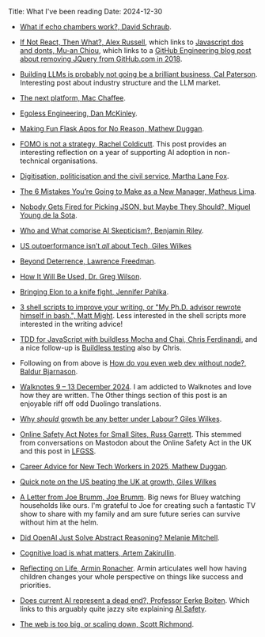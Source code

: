 Title: What I've been reading
Date: 2024-12-30

- [What if echo chambers work?, David Schraub](https://dsadevil.blogspot.com/2024/11/what-if-echo-chambers-work.html).

- [If Not React, Then What?, Alex Russell](https://infrequently.org/2024/11/if-not-react-then-what), which links to
[Javascript dos and donts, Mu-an Chiou](https://muan.co/posts/javascript), which links to a [GitHub Engineering blog post
about removing JQuery from GitHub.com in 2018](https://github.blog/engineering/engineering-principles/removing-jquery-from-github-frontend/).

- [Building LLMs is probably not going be a brilliant business, Cal Paterson](https://calpaterson.com/porter.html). Interesting
post about industry structure and the LLM market.

- [The next platform, Mac Chaffee](https://www.macchaffee.com/blog/2024/the-next-platform/).

- [Egoless Engineering, Dan McKinley](https://egoless.engineering/).

- [Making Fun Flask Apps for No Reason, Mathew Duggan](https://matduggan.com/making-fun-flask-apps-for-no-reason/).

- [FOMO is not a strategy, Rachel Coldicutt](https://buttondown.com/justenoughinternet/archive/fomo-is-not-a-strategy/).
This post provides an interesting reflection on a year of supporting AI adoption in non-technical organisations.

- [Digitisation, politicisation and the civil service, Martha Lane Fox](https://medium.com/@marthalanefox/politicisation-digitisation-and-the-civil-service-95b393030b16).

- [The 6 Mistakes You’re Going to Make as a New Manager, Matheus Lima](https://terriblesoftware.org/2024/12/04/the-6-mistakes-youre-going-to-make-as-a-new-manager/).

- [Nobody Gets Fired for Picking JSON, but Maybe They Should?, Miguel Young de la Sota](https://mcyoung.xyz/2024/12/10/json-sucks/).

- [Who and What comprise AI Skepticism?, Benjamin Riley](https://buildcognitiveresonance.substack.com/p/who-and-what-comprises-ai-skepticism).

- [US outperformance isn’t *all* about Tech, Giles Wilkes](https://freethinkecon.wordpress.com/2024/12/11/us-outperformance-isnt-all-about-tech/)

- [Beyond Deterrence, Lawrence Freedman](https://samf.substack.com/p/beyond-deterrence). 

- [How It Will Be Used, Dr. Greg Wilson](https://third-bit.com/2024/12/14/how-it-will-be-used/).

- [Bringing Elon to a knife fight, Jennifer Pahlka](https://www.eatingpolicy.com/p/bringing-elon-to-a-knife-fight).

- [3 shell scripts to improve your writing, or "My Ph.D. advisor rewrote himself in bash.", Matt Might](https://matt.might.net/articles/shell-scripts-for-passive-voice-weasel-words-duplicates).
Less interested in the shell scripts more interested in the writing advice!

- [TDD for JavaScript with buildless Mocha and Chai, Chris Ferdinandi](https://gomakethings.com/tdd-for-javascript-with-buildless-mocha-and-chai/), 
and a nice follow-up is [Buildless testing](https://gomakethings.com/buildless-testing/) also by Chris.

- Following on from above is [How do you even web dev without node?, Baldur Bjarnason](https://www.baldurbjarnason.com/2023/web-dev-without-node/).

- [Walknotes 9 – 13 December 2024](https://walknotes.com/2024/12/14/9-13-december-2024/). I am addicted to Walknotes and
love how they are written. The Other things section of this post is an enjoyable riff off odd Duolingo translations.

- [Why *should* growth be any better under Labour? Giles Wilkes](https://freethinkecon.wordpress.com/2024/12/16/why-should-growth-be-any-better-under-labour/).

- [Online Safety Act Notes for Small Sites, Russ Garrett](https://gist.github.com/russss/ca3fc44e8bd1c7278b81adcaa9073c3e). 
This stemmed from conversations on Mastodon about the Online Safety Act in the UK and this post in [LFGSS](https://www.lfgss.com/conversations/401475/). 

- [Career Advice for New Tech Workers in 2025, Mathew Duggan](https://matduggan.com/career-advice-for-new-tech-workers-in-2025-2/).

- [Quick note on the US beating the UK at growth, Giles Wilkes](https://freethinkecon.wordpress.com/2024/12/19/quick-note-on-the-us-beating-the-uk-at-growth/) 

- [A Letter from Joe Brumm, Joe Brumm](https://www.bluey.tv/blog/a-letter-from-joe-brumm/). Big news for Bluey watching
households like ours. I'm grateful to Joe for creating such a fantastic TV show to share with my family and am sure 
future series can survive without him at the helm.

- [Did OpenAI Just Solve Abstract Reasoning? Melanie Mitchell](https://aiguide.substack.com/p/did-openai-just-solve-abstract-reasoning).

- [Cognitive load is what matters, Artem Zakirullin](https://minds.md/zakirullin/cognitive).

- [Reflecting on Life, Armin Ronacher](https://lucumr.pocoo.org/2024/12/26/reflecting-on-life/). 
Armin articulates well how having children changes your whole perspective on things like success and priorities.

- [Does current AI represent a dead end?, Professor Eerke Boiten](https://www.bcs.org/articles-opinion-and-research/does-current-ai-represent-a-dead-end/).
Which links to this arguably quite jazzy site explaining [AI Safety](https://aisafety.dance/).

- [The web is too big, or scaling down, Scott Richmond](https://scottrichmond.me/the-web-is-too-big/).
